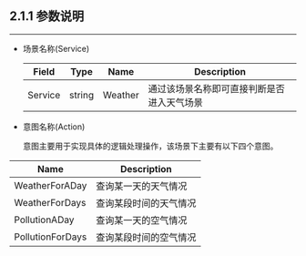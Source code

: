 ## 2.1.1 参数说明

---

* 场景名称\(Service\)

  | Field | Type | Name | Description |
  | --- | --- | --- | --- |
  | Service | string | Weather | 通过该场景名称即可直接判断是否进入天气场景 |

* 意图名称\(Action\)

  意图主要用于实现具体的逻辑处理操作，该场景下主要有以下四个意图。


 |Name | Description |
 |--- | --- |
 |WeatherForADay | 查询某一天的天气情况 |
 |WeatherForDays | 查询某段时间的天气情况 |
 |PollutionADay | 查询某一天的空气情况 |
 |PollutionForDays | 查询某段时间的空气情况 |

